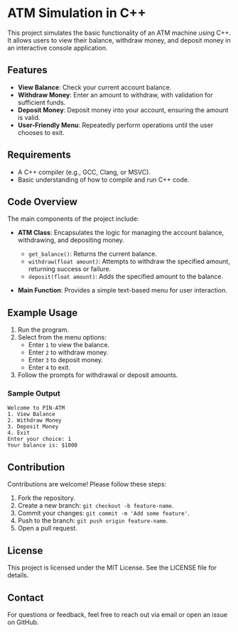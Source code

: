 # ATM Simulation in C++

This project simulates the basic functionality of an ATM machine using C++. It allows users to view their balance, withdraw money, and deposit money in an interactive console application.

## Features

- **View Balance**: Check your current account balance.
- **Withdraw Money**: Enter an amount to withdraw, with validation for sufficient funds.
- **Deposit Money**: Deposit money into your account, ensuring the amount is valid.
- **User-Friendly Menu**: Repeatedly perform operations until the user chooses to exit.

## Requirements

- A C++ compiler (e.g., GCC, Clang, or MSVC).
- Basic understanding of how to compile and run C++ code.

## Code Overview

The main components of the project include:

- **ATM Class**: Encapsulates the logic for managing the account balance, withdrawing, and depositing money.
  - `get_balance()`: Returns the current balance.
  - `withdraw(float amount)`: Attempts to withdraw the specified amount, returning success or failure.
  - `deposit(float amount)`: Adds the specified amount to the balance.

- **Main Function**: Provides a simple text-based menu for user interaction.

## Example Usage

1. Run the program.
2. Select from the menu options:
   - Enter `1` to view the balance.
   - Enter `2` to withdraw money.
   - Enter `3` to deposit money.
   - Enter `4` to exit.
3. Follow the prompts for withdrawal or deposit amounts.

### Sample Output

```
Welcome to PIN-ATM
1. View Balance
2. Withdraw Money
3. Deposit Money
4. Exit
Enter your choice: 1
Your balance is: $1000
```

## Contribution

Contributions are welcome! Please follow these steps:

1. Fork the repository.
2. Create a new branch: `git checkout -b feature-name`.
3. Commit your changes: `git commit -m 'Add some feature'`.
4. Push to the branch: `git push origin feature-name`.
5. Open a pull request.

## License

This project is licensed under the MIT License. See the LICENSE file for details.

## Contact

For questions or feedback, feel free to reach out via email or open an issue on GitHub.

